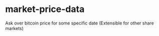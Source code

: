 # market-price-data
Ask over bitcoin price for some specific date (Extensible for other share markets)
